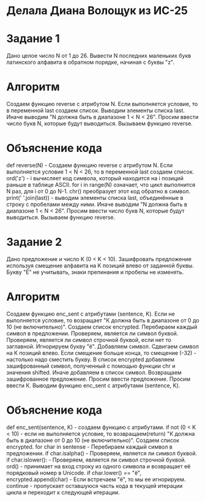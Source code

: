 # Делала Диана Волощук из ИС-25
# Задание 1
Дано целое число N от 1 до 26. Вывести N последних маленьких букв латинского алфавита в обратном порядке, начиная с буквы "z".
# Алгоритм
Cоздаем функцию reverse с атрибутом N. Если выполняется условие, то в переменной last создаем список.  Выводим элементы списка last. Иначе выводим "N должна быть в диапазоне 1 < N < 26". Просим ввести число букв N, которые будут выводиться. Вызываем функцию reverse.
# Объяснение кода
def reverse(N) - Cоздаем функцию reverse с атрибутом N. Если выполняется условие 1 < N < 26, то в переменной last создаем список. ord('z') - i вычисляет код символа, который находится на i позиций раньше в таблице ASCII. for i in range(N) означает, что цикл выполнится N раз, для i от 0 до N-1. chr() преобразует этот код обратно в символ. print(' '.join(last)) - выводим элементы списка last, объединённые в строку с пробелами между ними. Иначе выводим "N должна быть в диапазоне 1 < N < 26". Просим ввести число букв N, которые будут выводиться. Вызываем функцию reverse.

# Задание 2
Дано предложение и число K (0 < K < 10). Зашифровать предложение используя смещение алфавита на K позиций влево от заданной буквы. Букву "Ё" не учитывать, знаки препинания и пробелы не изменять.
# Алгоритм
Создаем функцию enc_sent с атрибутами (sentence, K).  Если не выполняется условие, то возращает "К должна быть в диапазоне от 0 до 10 (не включительно)". Создаем список encrypted. Перебираем каждый символ в предложении. Проверяем, является ли символ буквой. Проверяем, является ли символ строчной буквой, если нет то заглавной. Игнорируем букву "ё". Добавляем символ. Сдвигаем символ на К позиций влево. Если смещение больше конца, то смещение (-32) - настолько надо сместить букву. В список encrypted добавляем зашифрованный символ, полученный с помощью функции chr и значения shifted. Иначе добавляем в список символ. Возвращаем зашифрованное предложение. Просим ввести предложение. Просим ввести К. Выводим функцию enc_sent с атрибутами (sentence, K).
# Объяснение кода
def enc_sent(sentence, K) - создаем функцию с атрибутами. if not (0 < K < 10) - если не выполняется условие, то возвращаем(return) "К должна быть в диапазоне от 0 до 10 (не включительно)". Создаем список encrypted. for char in sentense -  Перебираем каждый символ в предложении. if char.isalpha() - Проверяем, является ли символ буквой. if char.islower(): - Проверяем, является ли символ строчной буквой. ord() -  принимает на вход строку из одного символа и возвращает её порядковый номер в Unicode. if char.lower() == "ё", encrypted.append(char) - Если встречаем "ё", то мы ее игнорируем. continue - пропускает оставшуюся часть кода в текущей итерации цикла и переходит к следующей итерации. 
